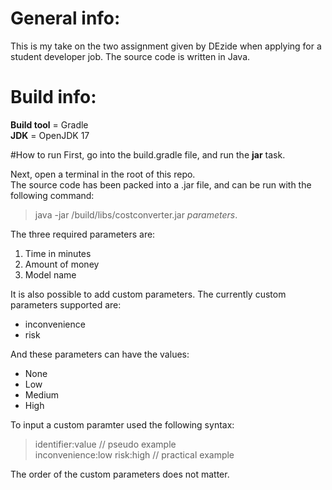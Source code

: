 # General info:
This is my take on the two assignment given by DEzide when applying for a student developer job.
The source code is written in Java.

# Build info:
**Build tool** = Gradle  
**JDK**  = OpenJDK 17

#How to run
First, go into the build.gradle file, and run the **jar** task.

Next, open a terminal in the root of this repo.  
The source code has been packed into a .jar file, and can be run with the following command:  
>java -jar /build/libs/costconverter.jar *parameters*.

The three required parameters are:  
1. Time in minutes
2. Amount of money
3. Model name

It is also possible to add custom parameters. The currently custom parameters supported are:
- inconvenience
- risk

And these parameters can have the values:
- None
- Low
- Medium
- High

To input a custom paramter used the following syntax:
> identifier:value // pseudo example  
> inconvenience:low risk:high // practical example

The order of the custom parameters does not matter.
